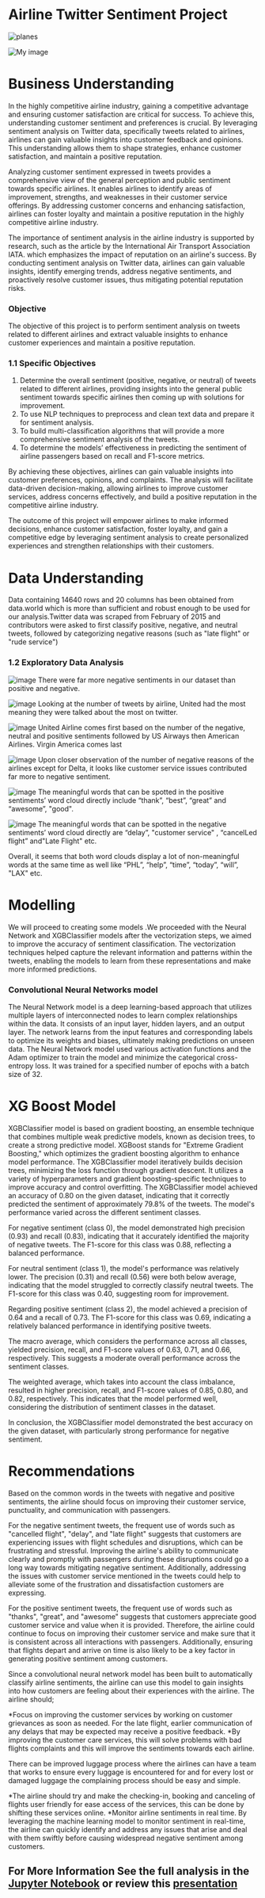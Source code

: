 # Airline Twitter Sentiment Project

![planes](https://github.com/Igecha-Samuel/Airline-Twitter-Sentiment-Analysis/assets/54464999/6e58fa33-f4a4-4a2b-89e7-dc0a37ebfc35)

![My image]()
# Business Understanding

In the highly competitive airline industry, gaining a competitive advantage and ensuring customer satisfaction are critical for success. To achieve this, understanding customer sentiment and preferences is crucial. By leveraging sentiment analysis on Twitter data, specifically tweets related to airlines, airlines can gain valuable insights into customer feedback and opinions. This understanding allows them to shape strategies, enhance customer satisfaction, and maintain a positive reputation.

Analyzing customer sentiment expressed in tweets provides a comprehensive view of the general perception and public sentiment towards specific airlines. It enables airlines to identify areas of improvement, strengths, and weaknesses in their customer service offerings. By addressing customer concerns and enhancing satisfaction, airlines can foster loyalty and maintain a positive reputation in the highly competitive airline industry.

The importance of sentiment analysis in the airline industry is supported by research, such as the article by the International Air Transport Association IATA. which emphasizes the impact of reputation on an airline's success. By conducting sentiment analysis on Twitter data, airlines can gain valuable insights, identify emerging trends, address negative sentiments, and proactively resolve customer issues, thus mitigating potential reputation risks.

### Objective
The objective of this project is to perform sentiment analysis on tweets related to different airlines and extract valuable insights to enhance customer experiences and maintain a positive reputation.

### 1.1 Specific Objectives
1. Determine the overall sentiment (positive, negative, or neutral) of tweets related to different airlines, providing insights into the general public sentiment towards specific airlines then coming up with solutions for improvement.
2. To use NLP techniques to preprocess and clean text data and prepare it for sentiment analysis.
3. To build multi-classification algorithms that will provide a more comprehensive sentiment analysis of the tweets.
4. To determine the models’ effectiveness in predicting the sentiment of airline passengers based on recall and F1-score metrics.

By achieving these objectives, airlines can gain valuable insights into customer preferences, opinions, and complaints. The analysis will facilitate data-driven decision-making, allowing airlines to improve customer services, address concerns effectively, and build a positive reputation in the competitive airline industry.

The outcome of this project will empower airlines to make informed decisions, enhance customer satisfaction, foster loyalty, and gain a competitive edge by leveraging sentiment analysis to create personalized experiences and strengthen relationships with their customers.

# Data Understanding
Data containing 14640 rows and 20 columns has been obtained from data.world which is more than sufficient and robust enough to be used for our analysis.Twitter data was scraped from February of 2015 and contributors were asked to first classify positive, negative, and neutral tweets, followed by categorizing negative reasons (such as "late flight" or "rude service")

### 1.2 Exploratory Data Analysis

![image](![image](https://github.com/Igecha-Samuel/Airline-Twitter-Sentiment-Analysis/assets/54464999/3f9e202c-db72-4729-a466-ece8f81c1d0e)
)
There were far more negative sentiments in our dataset than positive and negative.

![image](![image](https://github.com/Igecha-Samuel/Airline-Twitter-Sentiment-Analysis/assets/54464999/d77e7865-f396-4f38-8af7-b5188c05cfa6)
)
Looking at the number of tweets by airline, United had the most meaning they were talked about the most on twitter.

![image](![image](https://github.com/Igecha-Samuel/Airline-Twitter-Sentiment-Analysis/assets/54464999/994d7165-72a8-42da-9c15-db9204a1f5a9)
)
United Airline comes first based on the number of the negative, neutral and positive sentiments followed by US Airways then American Airlines. Virgin America comes last

![image](![image](https://github.com/Igecha-Samuel/Airline-Twitter-Sentiment-Analysis/assets/54464999/b1d66d6d-f5f4-4485-bcd4-ab8b657c3eab)
)
Upon closer observation of the number of negative reasons of the airlines except for Delta, it looks like customer service issues contributed far more to negative sentiment.

![image](![image](https://github.com/Igecha-Samuel/Airline-Twitter-Sentiment-Analysis/assets/54464999/fef3ef30-6038-4623-b817-474f155141c1)
)
The meaningful words that can be spotted in the positive sentiments’ word cloud directly include “thank”, “best”, “great” and “awesome”, "good".

![image](![image](https://github.com/Igecha-Samuel/Airline-Twitter-Sentiment-Analysis/assets/54464999/34d0b50f-a521-4a08-ac13-aadb99876bf1)
)
The meaningful words that can be spotted in the negative sentiments’ word cloud directly are “delay”, "customer service" , “cancelLed flight” and"Late Flight" etc.

Overall, it seems that both word clouds display a lot of non-meaningful words at the same time as well like “PHL”, “help”, “time”, “today”, “will”, "LAX" etc.

# Modelling
We will proceed to creating some models .We proceeded with the Neural Network and XGBClassifier models after the vectorization steps, we aimed to improve the accuracy of sentiment classification. The vectorization techniques helped capture the relevant information and patterns within the tweets, enabling the models to learn from these representations and make more informed predictions.

### Convolutional Neural Networks model
The Neural Network model is a deep learning-based approach that utilizes multiple layers of interconnected nodes to learn complex relationships within the data. It consists of an input layer, hidden layers, and an output layer. The network learns from the input features and corresponding labels to optimize its weights and biases, ultimately making predictions on unseen data. The Neural Network model used various activation functions and the Adam optimizer to train the model and minimize the categorical cross-entropy loss. It was trained for a specified number of epochs with a batch size of 32.

# XG Boost Model
XGBClassifier model is based on gradient boosting, an ensemble technique that combines multiple weak predictive models, known as decision trees, to create a strong predictive model. XGBoost stands for "Extreme Gradient Boosting," which optimizes the gradient boosting algorithm to enhance model performance. The XGBClassifier model iteratively builds decision trees, minimizing the loss function through gradient descent. It utilizes a variety of hyperparameters and gradient boosting-specific techniques to improve accuracy and control overfitting.
The XGBClassifier model achieved an accuracy of 0.80 on the given dataset, indicating that it correctly predicted the sentiment of approximately 79.8% of the tweets. The model's performance varied across the different sentiment classes.

For negative sentiment (class 0), the model demonstrated high precision (0.93) and recall (0.83), indicating that it accurately identified the majority of negative tweets. The F1-score for this class was 0.88, reflecting a balanced performance.

For neutral sentiment (class 1), the model's performance was relatively lower. The precision (0.31) and recall (0.56) were both below average, indicating that the model struggled to correctly classify neutral tweets. The F1-score for this class was 0.40, suggesting room for improvement.

Regarding positive sentiment (class 2), the model achieved a precision of 0.64 and a recall of 0.73. The F1-score for this class was 0.69, indicating a relatively balanced performance in identifying positive tweets.

The macro average, which considers the performance across all classes, yielded precision, recall, and F1-score values of 0.63, 0.71, and 0.66, respectively. This suggests a moderate overall performance across the sentiment classes.

The weighted average, which takes into account the class imbalance, resulted in higher precision, recall, and F1-score values of 0.85, 0.80, and 0.82, respectively. This indicates that the model performed well, considering the distribution of sentiment classes in the dataset.

In conclusion, the XGBClassifier model demonstrated the best accuracy on the given dataset, with particularly strong performance for negative sentiment.

# Recommendations
Based on the common words in the tweets with negative and positive sentiments, the airline should focus on improving their customer service, punctuality, and communication with passengers.

For the negative sentiment tweets, the frequent use of words such as "cancelled flight", "delay", and "late flight" suggests that customers are experiencing issues with flight schedules and disruptions, which can be frustrating and stressful. Improving the airline's ability to communicate clearly and promptly with passengers during these disruptions could go a long way towards mitigating negative sentiment. Additionally, addressing the issues with customer service mentioned in the tweets could help to alleviate some of the frustration and dissatisfaction customers are expressing.

For the positive sentiment tweets, the frequent use of words such as "thanks", "great", and "awesome" suggests that customers appreciate good customer service and value when it is provided. Therefore, the airline could continue to focus on improving their customer service and make sure that it is consistent across all interactions with passengers. Additionally, ensuring that flights depart and arrive on time is also likely to be a key factor in generating positive sentiment among customers.

Since a convolutional neural network model has been built to automatically classify airline sentiments, the airline can use this model to gain insights into how customers are feeling about their experiences with the airline. The airline should;

*Focus on improving the customer services by working on customer grievances as soon as needed.
For the late flight, earlier communication of any delays that may be expected may receive a positive feedback.
*By improving the customer care services, this will solve problems with bad flights complaints and this will improve the sentiments towards each airline.

There can be improved luggage process where the airlines can have a team that works to ensure every luggage is encountered for and for every lost or damaged luggage the complaining process should be easy and simple.

*The airline should try and make the checking-in, booking and canceling of flights user friendly for ease access of the services, this can be done by shifting these services online.
*Monitor airline sentiments in real time. By leveraging the machine learning model to monitor sentiment in real-time, the airline can quickly identify and address any issues that arise and deal with them swiftly before causing widespread negative sentiment among customers.

## For More Information See the full analysis in the [Jupyter Notebook](https://github.com/Igecha-Samuel/Airline-Twitter-Sentiment-Analysis/blob/main/Airline%20Twitter%20Sentiment.ipynb) or review this [presentation](https://github.com/Igecha-Samuel/Airline-Twitter-Sentiment-Analysis/blob/main/Presentation.pdf)
 
